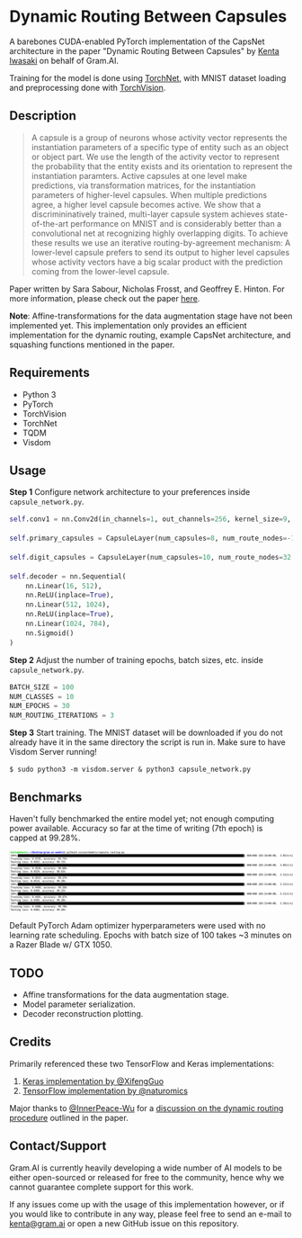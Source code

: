# Dynamic Routing Between Capsules

A barebones CUDA-enabled PyTorch implementation of the CapsNet architecture in the paper "Dynamic Routing Between Capsules" by [Kenta Iwasaki](https://github.com/iwasaki-kenta) on behalf of Gram.AI.

Training for the model is done using [TorchNet](https://github.com/pytorch/tnt), with MNIST dataset loading and preprocessing done with [TorchVision](https://github.com/pytorch/vision).

## Description

> A capsule is a group of neurons whose activity vector represents the instantiation parameters of a specific type of entity such as an object or object part. We use the length of the activity vector to represent the probability that the entity exists and its orientation to represent the instantiation paramters. Active capsules at one level make predictions, via transformation matrices, for the instantiation parameters of higher-level capsules. When multiple predictions agree, a higher level capsule becomes active. We show that a discrimininatively trained, multi-layer capsule system achieves state-of-the-art performance on MNIST and is considerably better than a convolutional net at recognizing highly overlapping digits. To achieve these results we use an iterative routing-by-agreement mechanism: A lower-level capsule prefers to send its output to higher level capsules whose activity vectors have a big scalar product with the prediction coming from the lower-level capsule.

Paper written by Sara Sabour, Nicholas Frosst, and Geoffrey E. Hinton. For more information, please check out the paper [here](https://arxiv.org/abs/1710.09829).

__Note__: Affine-transformations for the data augmentation stage have not been implemented yet. This implementation only provides an efficient implementation for the dynamic routing, example CapsNet architecture, and squashing functions mentioned in the paper.

## Requirements

* Python 3
* PyTorch
* TorchVision
* TorchNet
* TQDM
* Visdom

## Usage

**Step 1** Configure network architecture to your preferences inside `capsule_network.py`.

```python
self.conv1 = nn.Conv2d(in_channels=1, out_channels=256, kernel_size=9, stride=1)

self.primary_capsules = CapsuleLayer(num_capsules=8, num_route_nodes=-1, in_channels=256, out_channels=32, kernel_size=9, stride=2)

self.digit_capsules = CapsuleLayer(num_capsules=10, num_route_nodes=32 * 6 * 6, in_channels=8, out_channels=16)

self.decoder = nn.Sequential(
	nn.Linear(16, 512),
	nn.ReLU(inplace=True),
	nn.Linear(512, 1024),
	nn.ReLU(inplace=True),
	nn.Linear(1024, 784),
	nn.Sigmoid()
)
```

**Step 2** Adjust the number of training epochs, batch sizes, etc. inside `capsule_network.py`.

```python
BATCH_SIZE = 100
NUM_CLASSES = 10
NUM_EPOCHS = 30
NUM_ROUTING_ITERATIONS = 3
```

**Step 3** Start training. The MNIST dataset will be downloaded if you do not already have it in the same directory the script is run in. Make sure to have Visdom Server running!

```console
$ sudo python3 -m visdom.server & python3 capsule_network.py
```

## Benchmarks

Haven't fully benchmarked the entire model yet; not enough computing power available. Accuracy so far at the time of writing (7th epoch) is capped at 99.28%.

![Training progress.](media/Progress.png)

Default PyTorch Adam optimizer hyperparameters were used with no learning rate scheduling. Epochs with batch size of 100 takes ~3 minutes on a Razer Blade w/ GTX 1050. 

## TODO

* Affine transformations for the data augmentation stage.
* Model parameter serialization.
* Decoder reconstruction plotting.

## Credits

Primarily referenced these two TensorFlow and Keras implementations:
1. [Keras implementation by @XifengGuo](https://github.com/XifengGuo/CapsNet-Keras)
2. [TensorFlow implementation by @naturomics](https://github.com/naturomics/CapsNet-Tensorflow)

Major thanks to [@InnerPeace-Wu](https://github.com/InnerPeace-Wu) for a [discussion on the dynamic routing procedure](https://github.com/XifengGuo/CapsNet-Keras/issues/1) outlined in the paper.

## Contact/Support

Gram.AI is currently heavily developing a wide number of AI models to be either open-sourced or released for free to the community, hence why we cannot guarantee complete support for this work.

If any issues come up with the usage of this implementation however, or if you would like to contribute in any way, please feel free to send an e-mail to [kenta@gram.ai](kenta@gram.ai) or open a new GitHub issue on this repository.